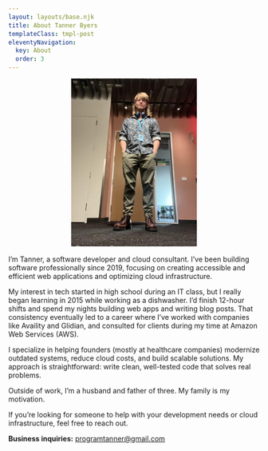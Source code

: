 ```yaml
---
layout: layouts/base.njk
title: About Tanner Byers
templateClass: tmpl-post
eleventyNavigation:
  key: About
  order: 3
---
```


<p align="center"> 
  <img width="50%" src="/img/tanner.jpg"/>
</p> 

I’m Tanner, a software developer and cloud consultant. I’ve been building software professionally since 2019, focusing on creating accessible and efficient web applications and optimizing cloud infrastructure.

My interest in tech started in high school during an IT class, but I really began learning in 2015 while working as a dishwasher. I’d finish 12-hour shifts and spend my nights building web apps and writing blog posts. That consistency eventually led to a career where I’ve worked with companies like Availity and Glidian, and consulted for clients during my time at Amazon Web Services (AWS).

I specialize in helping founders (mostly at healthcare companies) modernize outdated systems, reduce cloud costs, and build scalable solutions. My approach is straightforward: write clean, well-tested code that solves real problems.

Outside of work, I’m a husband and father of three. My family is my motivation.

If you’re looking for someone to help with your development needs or cloud infrastructure, feel free to reach out.

**Business inquiries:** [programtanner@gmail.com](mailto:programtanner@gmail.com)
